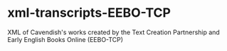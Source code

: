 # xml-transcripts-EEBO-TCP
XML of Cavendish's works created by the Text Creation Partnership and Early English Books Online (EEBO-TCP)
